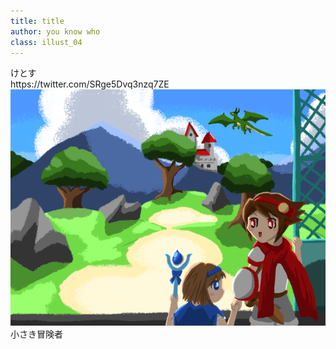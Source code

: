 ```yaml
---
title: title
author: you know who
class: illust_04
---
```




<div class="page-header">
<div class="illust-author">けとす</div>
<div class="social">https://twitter.com/SRge5Dvq3nzq7ZE</div>
</div>
<div class="illust-image-middle">
<div class="illust-image-column">
<img src="image/illust-ketosu.png" />
<div class='illust-message'>小さき冒険者</div>
</div>
</div>

<!--僕らのリアルな世界には、まだ見ぬ冒険が待っているかも。-->




